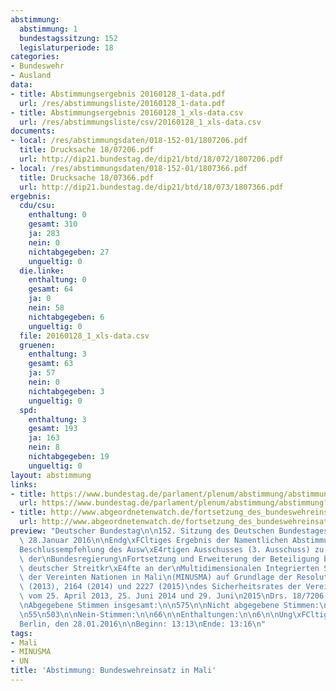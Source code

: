 ```yaml
---
abstimmung:
  abstimmung: 1
  bundestagssitzung: 152
  legislaturperiode: 18
categories:
- Bundeswehr
- Ausland
data:
- title: Abstimmungsergebnis 20160128_1-data.pdf
  url: /res/abstimmungsliste/20160128_1-data.pdf
- title: Abstimmungsergebnis 20160128_1_xls-data.csv
  url: /res/abstimmungsliste/csv/20160128_1_xls-data.csv
documents:
- local: /res/abstimmungsdaten/018-152-01/1807206.pdf
  title: Drucksache 18/07206.pdf
  url: http://dip21.bundestag.de/dip21/btd/18/072/1807206.pdf
- local: /res/abstimmungsdaten/018-152-01/1807366.pdf
  title: Drucksache 18/07366.pdf
  url: http://dip21.bundestag.de/dip21/btd/18/073/1807366.pdf
ergebnis:
  cdu/csu:
    enthaltung: 0
    gesamt: 310
    ja: 283
    nein: 0
    nichtabgegeben: 27
    ungueltig: 0
  die.linke:
    enthaltung: 0
    gesamt: 64
    ja: 0
    nein: 58
    nichtabgegeben: 6
    ungueltig: 0
  file: 20160128_1_xls-data.csv
  gruenen:
    enthaltung: 3
    gesamt: 63
    ja: 57
    nein: 0
    nichtabgegeben: 3
    ungueltig: 0
  spd:
    enthaltung: 3
    gesamt: 193
    ja: 163
    nein: 8
    nichtabgegeben: 19
    ungueltig: 0
layout: abstimmung
links:
- title: https://www.bundestag.de/parlament/plenum/abstimmung/abstimmung?id=382
  url: https://www.bundestag.de/parlament/plenum/abstimmung/abstimmung?id=382
- title: http://www.abgeordnetenwatch.de/fortsetzung_des_bundeswehreinsatzes_in_mali-1105-782.html
  url: http://www.abgeordnetenwatch.de/fortsetzung_des_bundeswehreinsatzes_in_mali-1105-782.html
preview: "Deutscher Bundestag\n\n152. Sitzung des Deutschen Bundestages\nam Donnerstag,\
  \ 28.Januar 2016\n\nEndg\xFCltiges Ergebnis der Namentlichen Abstimmung Nr. 1\n\n\
  Beschlussempfehlung des Ausw\xE4rtigen Ausschusses (3. Ausschuss) zu dem Antrag\
  \ der\nBundesregierung\nFortsetzung und Erweiterung der Beteiligung bewaffneter\
  \ deutscher Streitkr\xE4fte an der\nMultidimensionalen Integrierten Stabilisierungsmission\
  \ der Vereinten Nationen in Mali\n(MINUSMA) auf Grundlage der Resolutionen 2100\
  \ (2013), 2164 (2014) und 2227 (2015)\ndes Sicherheitsrates der Vereinten Nationen\
  \ vom 25. April 2013, 25. Juni 2014 und 29. Juni\n2015\nDrs. 18/7206 und 18/7366\n\
  \nAbgegebene Stimmen insgesamt:\n\n575\n\nNicht abgegebene Stimmen:\nJa-Stimmen:\n\
  \n55\n503\n\nNein-Stimmen:\n\n66\n\nEnthaltungen:\n\n6\n\nUng\xFCltige:\n\n0\n\n\
  Berlin, den 28.01.2016\n\nBeginn: 13:13\nEnde: 13:16\n"
tags:
- Mali
- MINUSMA
- UN
title: 'Abstimmung: Bundeswehreinsatz in Mali'
---
```

